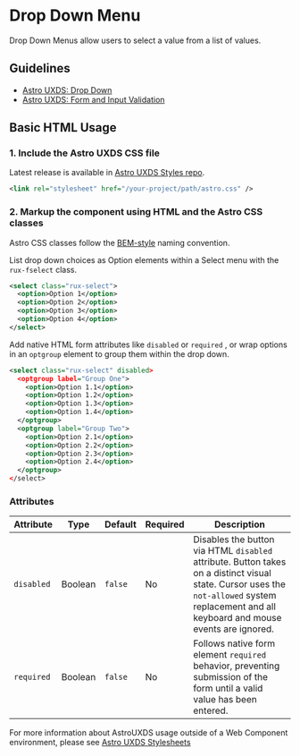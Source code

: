 # Drop Down Menu

Drop Down Menus allow users to select a value from a list of values.

## Guidelines

- [Astro UXDS: Drop Down](https://www.astrouxds.com/ui-components/drop-down)
- [Astro UXDS: Form and Input Validation](https://www.astrouxds.com/ui-components/validation)

## Basic HTML Usage

### 1. Include the Astro UXDS CSS file

Latest release is available in [Astro UXDS Styles repo](https://bitbucket.org/rocketcom/astro-styles/src/master/).

```xml
<link rel="stylesheet" href="/your-project/path/astro.css" />
```

### 2. Markup the component using HTML and the Astro CSS classes

Astro CSS classes follow the [BEM-style](http://getbem.com/introduction/) naming convention. 

List drop down choices as Option elements within a Select menu with the `rux-fselect` class.

```xml
<select class="rux-select">
  <option>Option 1</option>
  <option>Option 2</option>
  <option>Option 3</option>
  <option>Option 4</option>
</select>
```

Add native HTML form attributes like `disabled` or `required` , or wrap options in an `optgroup` element to group them within the drop down.

```xml
<select class="rux-select" disabled>
  <optgroup label="Group One">
    <option>Option 1.1</option>
    <option>Option 1.2</option>
    <option>Option 1.3</option>
    <option>Option 1.4</option>
  </optgroup>
  <optgroup label="Group Two">
    <option>Option 2.1</option>
    <option>Option 2.2</option>
    <option>Option 2.3</option>
    <option>Option 2.4</option>
  </optgroup>
</select>
```
### Attributes
| Attribute | Type | Default | Required | Description |
| --- | --- | --- | --- | --- |
| `disabled` | Boolean | `false` | No | Disables the button via HTML `disabled` attribute. Button takes on a distinct visual state. Cursor uses the `not-allowed` system replacement and all keyboard and mouse events are ignored. |
| `required` | Boolean | `false` | No | Follows native form element `required` behavior, preventing submission of the form until a valid value has been entered. |

For more information about AstroUXDS usage outside of a Web Component environment, please see [Astro UXDS Stylesheets](https://bitbucket.org/rocketcom/astro-styles)
